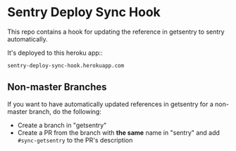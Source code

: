 # Sentry Deploy Sync Hook

This repo contains a hook for updating the reference in getsentry
to sentry automatically.

It's deployed to this heroku app::

    sentry-deploy-sync-hook.herokuapp.com

## Non-master Branches

If you want to have automatically updated references in getsentry for a non-master branch, do the following:

- Create a branch in "getsentry"
- Create a PR from the branch with **the same** name in "sentry" and add `#sync-getsentry` to the PR's description
